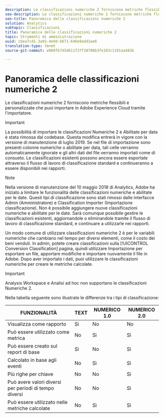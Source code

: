 ```yaml
---
description: Le classificazioni numeriche 2 forniscono metriche flessibili e personalizzate che puoi importare in Adobe Experience Cloud tramite l'importatore.
seo-description: Le classificazioni numeriche 2 forniscono metriche flessibili e personalizzate che puoi importare in Adobe Experience Cloud tramite l'importatore.
seo-title: Panoramica delle classificazioni numeriche 2
solution: Analytics
subtopic: Classificazioni
title: Panoramica delle classificazioni numeriche 2
topic: Strumenti di amministrazione
uuid: cbea7cd1-3a92-4e9d-b671-646e9add1ee6
translation-type: tm+mt
source-git-commit: e060fb745d611f37f28708b3fe103c1191aa483b

---
```



# Panoramica delle classificazioni numeriche 2

Le classificazioni numeriche 2 forniscono metriche flessibili e personalizzate che puoi importare in Adobe Experience Cloud tramite l'importatore.

>[!IMPORTANT]
>
>La possibilità di importare le classificazioni Numeriche 2 e Abilitate per data è stata rimossa dal codebase. Questa modifica entrerà in vigore con la versione di manutenzione di luglio 2019. Se nel file di importazione sono presenti colonne numeriche o abilitate per data, tali celle verranno automaticamente ignorate e gli altri dati del file verranno importati come di consueto. Le classificazioni esistenti possono ancora essere esportate attraverso il flusso di lavoro di classificazione standard e continueranno a essere disponibili nei rapporti.

>[!NOTE]
>
>Nella versione di manutenzione del 10 maggio 2018 di Analytics, Adobe ha iniziato a limitare le funzionalità delle classificazioni numeriche e abilitate per le date. Questi tipi di classificazione sono stati rimossi dalle interfacce Admin (Amministratore) e Classification Importer (Importazione classificazione). Non è possibile aggiungere nuove classificazioni numeriche e abilitate per le date. Sarà comunque possibile gestire le classificazioni esistenti, aggiornandole o eliminandole tramite il flusso di lavoro di classificazione standard, e continuare a utilizzarle nei rapporti.

Un modo comune di utilizzare classificazioni numeriche 2 è per le variabili numeriche che cambiano nel tempo per diversi elementi, come il costo dei beni venduti. In admin, potete creare classificazioni sulla [!UICONTROL Conversion Classification] pagina, quindi utilizzare Importazione per esportare un file, apportare modifiche e importare nuovamente il file in Adobe. Dopo aver importato i dati, puoi utilizzare le classificazioni numeriche per creare le metriche calcolate.

>[!IMPORTANT]
>
>Analysis Workspace e Analisi ad hoc non supportano le classificazioni Numeriche 2.

Nella tabella seguente sono illustrate le differenze tra i tipi di classificazione:

| FUNZIONALITÀ | TEXT | NUMERICO 1.0 | NUMERICO 2.0 |
|---|---|---|---|
| Visualizza come rapporto | Sì | No | No |
| Può essere utilizzato come metrica | No | Sì | Sì |
| Può essere creato sul report di base | Sì | No | Sì |
| Calcolato in base agli eventi | No | Sì | Sì |
| Più righe per chiave | No | No | Sì |
| Può avere valori diversi per periodi di tempo diversi | No | No | Sì |
| Può essere utilizzato nelle metriche calcolate | No | Sì | Sì |

